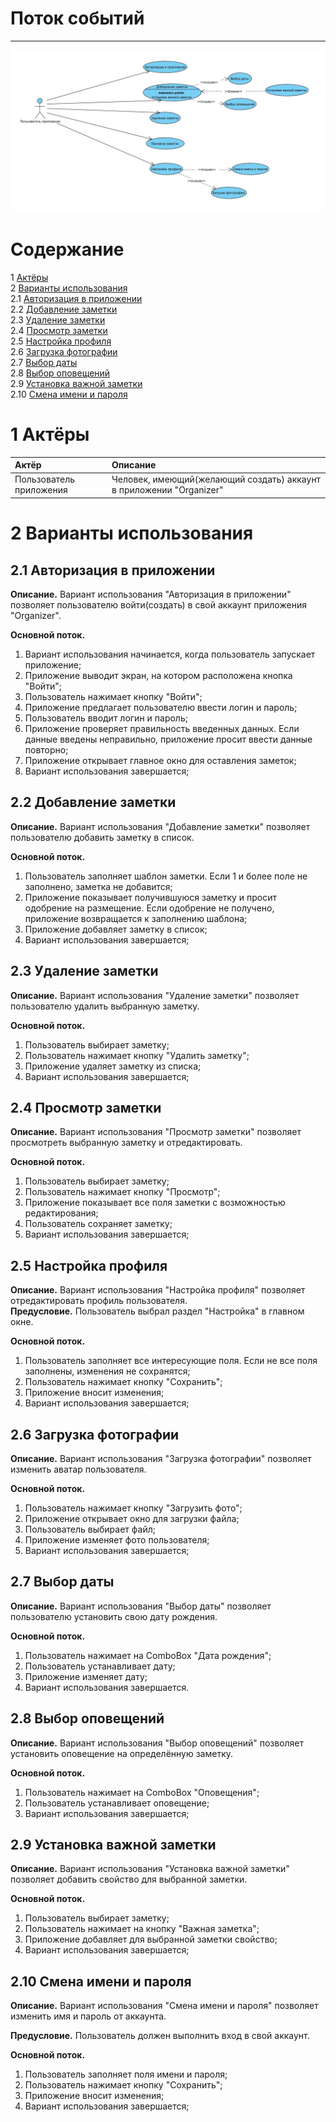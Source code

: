 # Поток событий
---

![UseCase](../../../Images/Diagrams/MyUseCase.jpg)

# Содержание
1 [Актёры](#1) <br>
2 [Варианты использования](#2) <br>
2.1 [Авторизация в приложении](#2.1) <br>
2.2 [Добавление заметки](#2.2) <br>
2.3 [Удаление заметки](#2.3) <br>
2.4 [Просмотр заметки](#2.4) <br>
2.5 [Настройка профиля](#2.5) <br>
2.6 [Загрузка фотографии](#2.6) <br>
2.7 [Выбор даты](#2.7) <br>
2.8 [Выбор оповещений](#2.8) <br>
2.9 [Установка важной заметки](#2.9) <br>
2.10 [Смена имени и пароля](#2.10) <br>
<a name="1"/>

# 1 Актёры

| Актёр | Описание |
|:--|:--|
| Пользователь приложения | Человек, имеющий(желающий создать) аккаунт в приложении "Organizer" |

<a name="2"/>

# 2 Варианты использования

<a name="2.1"/>

## 2.1 Авторизация в приложении

**Описание.** Вариант использования "Авторизация в приложении" позволяет пользователю войти(создать) в свой аккаунт приложения "Organizer".  

**Основной поток.**
1. Вариант использования начинается, когда пользователь запускает приложение;
2. Приложение выводит экран, на котором расположена кнопка "Войти";
3. Пользователь нажимает кнопку "Войти";
4. Приложение предлагает пользователю ввести логин и пароль;
5. Пользователь вводит логин и пароль;
6. Приложение проверяет правильность введенных данных. Если данные введены неправильно, приложение просит ввести данные повторно;
7. Приложение открывает главное окно для оставления заметок;
8. Вариант использования завершается;

<a name="2.2"/>

## 2.2 Добавление заметки

**Описание.** Вариант использования "Добавление заметки" позволяет пользователю добавить заметку в список.  

**Основной поток.**
1. Пользователь заполняет шаблон заметки. Если 1 и более поле не заполнено, заметка не добавится;
2. Приложение показывает получившуюся заметку и просит одобрение на размещение. Если одобрение не получено, приложение возвращается к заполнению шаблона;
3. Приложение добавляет заметку в список;
4. Вариант использования завершается;

<a name="2.3"/>

## 2.3 Удаление заметки

**Описание.** Вариант использования "Удаление заметки" позволяет пользователю удалить выбранную заметку.

**Основной поток.**
1. Пользователь выбирает заметку;
2. Пользователь нажимает кнопку "Удалить заметку";
3. Приложение удаляет заметку из списка;
4. Вариант использования завершается;

<a name="2.4"/>

## 2.4 Просмотр заметки

**Описание.** Вариант использования "Просмотр заметки" позволяет просмотреть выбранную заметку и отредактировать.  

**Основной поток.**
1. Пользователь выбирает заметку;
2. Пользователь нажимает кнопку "Просмотр";
3. Приложение показывает все поля заметки с возможностью редактирования;
4. Пользователь сохраняет заметку;
5. Вариант использования завершается;

<a name="2.5"/>

## 2.5 Настройка профиля

**Описание.** Вариант использования "Настройка профиля" позволяет отредактировать профиль пользователя.  
**Предусловие.** Пользователь выбрал раздел "Настройка" в главном окне.

**Основной поток.**
1. Пользователь заполняет все интересующие поля. Если не все поля заполнены, изменения не сохранятся;
2. Пользователь нажимает кнопку "Сохранить";
3. Приложение вносит изменения;
4. Вариант использования завершается;

<a name="2.6"/>

## 2.6 Загрузка фотографии

**Описание.** Вариант использования "Загрузка фотографии" позволяет изменить аватар пользователя.

**Основной поток.**
1. Пользователь нажимает кнопку "Загрузить фото";
2. Приложение открывает окно для загрузки файла;
3. Пользователь выбирает файл;
4. Приложение изменяет фото пользователя;
5. Вариант использования завершается;

<a name="2.7"/>

## 2.7 Выбор даты

**Описание.** Вариант использования "Выбор даты" позволяет пользователю установить свою дату рождения.

**Основной поток.**
1. Пользователь нажимает на ComboBox "Дата рождения";
2. Пользователь устанавливает дату;
3. Приложение изменяет дату;
4. Вариант использования завершается.

<a name="2.8"/>

## 2.8 Выбор оповещений

**Описание.** Вариант использования "Выбор оповещений" позволяет установить оповещение на определённую заметку.

**Основной поток.**
1. Пользователь нажимает на ComboBox "Оповещения";
2. Пользователь устанавливает оповещение;
3. Вариант использования завершается;

<a name="2.9"/>

## 2.9 Установка важной заметки

**Описание.** Вариант использования "Установка важной заметки" позволяет добавить свойство для выбранной заметки.

**Основной поток.**
1. Пользователь выбирает заметку;
2. Пользователь нажимает на кнопку "Важная заметка";
3. Приложение добавляет для выбранной заметки свойство;
4. Вариант использования завершается;

<a name="2.10"/>

## 2.10 Смена имени и пароля

**Описание.** Вариант использования "Смена имени и пароля" позволяет изменить имя и пароль от аккаунта.

**Предусловие.** Пользователь должен выполнить вход в свой аккаунт.

**Основной поток.**
1. Пользователь заполняет поля имени и пароля;
2. Пользователь нажимает кнопку "Сохранить";
3. Приложение вносит изменения;
4. Вариант использования завершается;